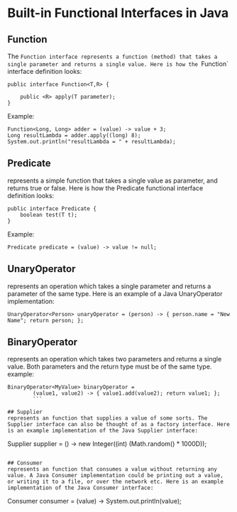# Built-in Functional Interfaces in Java

## Function

The `Function interface represents a function (method) that takes a single parameter and returns a single value. Here is how the `Function` interface definition looks:
```
public interface Function<T,R> {

    public <R> apply(T parameter);
}
```
Example:
```
Function<Long, Long> adder = (value) -> value + 3;
Long resultLambda = adder.apply((long) 8);
System.out.println("resultLambda = " + resultLambda);
```

## Predicate
represents a simple function that takes a single value as parameter, and returns true or false. Here is how the Predicate functional interface definition looks:
```
public interface Predicate {
    boolean test(T t);
}
```
Example:
```
Predicate predicate = (value) -> value != null;
```

## UnaryOperator
 represents an operation which takes a single parameter and returns a parameter of the same type. Here is an example of a Java UnaryOperator implementation:
```
UnaryOperator<Person> unaryOperator = (person) -> { person.name = "New Name"; return person; };
```

## BinaryOperator
represents an operation which takes two parameters and returns a single value. Both parameters and the return type must be of the same type. example:
```
BinaryOperator<MyValue> binaryOperator =
        (value1, value2) -> { value1.add(value2); return value1; };
		```
		
## Supplier
represents an function that supplies a value of some sorts. The Supplier interface can also be thought of as a factory interface. Here is an example implementation of the Java Supplier interface:
```
Supplier<Integer> supplier = () -> new Integer((int) (Math.random() * 1000D));
```

## Consumer
represents an function that consumes a value without returning any value. A Java Consumer implementation could be printing out a value, or writing it to a file, or over the network etc. Here is an example implementation of the Java Consumer interface:
```
Consumer<Integer> consumer = (value) -> System.out.println(value);
```